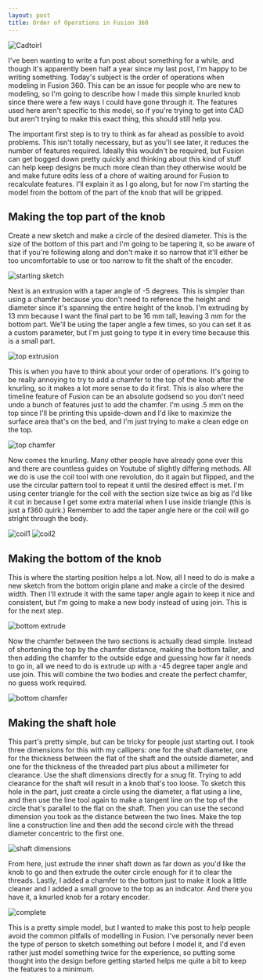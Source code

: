 ```yaml
---
layout: post
title: Order of Operations in Fusion 360
---
```


![Cadtoirl](https://thnikk.github.io/blog/images/knob/knob2knob.jpg)

I've been wanting to write a fun post about something for a while, and though it's apparently been half a year since my last post, I'm happy to be writing something. Today's subject is the order of operations when modeling in Fusion 360. This can be an issue for people who are new to modeling, so I'm going to describe how I made this simple knurled knob since there were a few ways I could have gone through it. The features used here aren't specific to this model, so if you're trying to get into CAD but aren't trying to make this exact thing, this should still help you.


The important first step is to try to think as far ahead as possible to avoid problems. This isn't totally necessary, but as you'll see later, it reduces the number of features required. Ideally this wouldn't be required, but Fusion can get bogged down pretty quickly and thinking about this kind of stuff can help keep designs be much more clean than they otherwise would be and make future edits less of a chore of waiting around for Fusion to recalculate features. I'll explain it as I go along, but for now I'm starting the model from the bottom of the part of the knob that will be gripped.


## Making the top part of the knob

Create a new sketch and make a circle of the desired diameter. This is the size of the bottom of this part and I'm going to be tapering it, so be aware of that if you're following along and don't make it so narrow that it'll either be too uncomfortable to use or too narrow to fit the shaft of the encoder. 

![starting sketch](https://thnikk.github.io/blog/images/knob/start_sketch.png)

Next is an extrusion with a taper angle of -5 degrees. This is simpler than using a chamfer because you don't need to reference the height and diameter since it's spanning the entire height of the knob. I'm extruding by 13 mm because I want the final part to be 16 mm tall, leaving 3 mm for the bottom part. We'll be using the taper angle a few times, so you can set it as a custom parameter, but I'm just going to type it in every time because this is a small part. 

![top extrusion](https://thnikk.github.io/blog/images/knob/top_extrude.png)

This is when you have to think about your order of operations. It's going to be really annoying to try to add a chamfer to the top of the knob after the knurling, so it makes a lot more sense to do it first. This is also where the timeline feature of Fusion can be an absolute godsend so you don't need undo a bunch of features just to add the chamfer. I'm using .5 mm on the top since I'll be printing this upside-down and I'd like to maximize the surface area that's on the bed, and I'm just trying to make a clean edge on the top.

![top chamfer](https://thnikk.github.io/blog/images/knob/top_chamfer.png)

Now comes the knurling. Many other people have already gone over this and there are countless guides on Youtube of slightly differing methods. All we do is use the coil tool with one revolution, do it again but flipped, and the use the circular pattern tool to repeat it until the desired effect is met. I'm using center triangle for the coil with the section size twice as big as I'd like it cut in because I get some extra material when I use inside triangle (this is just a f360 quirk.) Remember to add the taper angle here or the coil will go stright through the body.

![coil1](https://thnikk.github.io/blog/images/knob/coil1.png)
![coil2](https://thnikk.github.io/blog/images/knob/coil2.png)

## Making the bottom of the knob

This is where the starting position helps a lot. Now, all I need to do is make a new sketch from the bottom origin plane and make a circle of the desired width. Then I'll extrude it with the same taper angle again to keep it nice and consistent, but I'm going to make a new body instead of using join. This is for the next step.

![bottom extrude](https://thnikk.github.io/blog/images/knob/bottom_extrude.png)

Now the chamfer between the two sections is actually dead simple. Instead of shortening the top by the chamfer distance, making the bottom taller, and then adding the chamfer to the outside edge and guessing how far it needs to go in, all we need to do is extrude up with a -45 degree taper angle and use join. This will combine the two bodies and create the perfect chamfer, no guess work required.

![bottom chamfer](https://thnikk.github.io/blog/images/knob/middle_chamfer.png)

## Making the shaft hole

This part's pretty simple, but can be tricky for people just starting out. I took three dimensions for this with my callipers: one for the shaft diameter, one for the thickness between the flat of the shaft and the outside diameter, and one for the thickness of the threaded part plus about a millimeter for clearance. Use the shaft dimensions directly for a snug fit. Trying to add clearance for the shaft will result in a knob that's too loose. To sketch this hole in the part, just create a circle using the diameter, a flat using a line, and then use the line tool again to make a tangent line on the top of the circle that's parallel to the flat on the shaft. Then you can use the second dimension you took as the distance between the two lines. Make the top line a construction line and then add the second circle with the thread diameter concentric to the first one. 

![shaft dimensions](https://thnikk.github.io/blog/images/knob/shaft_sketch.png)

From here, just extrude the inner shaft down as far down as you'd like the knob to go and then extrude the outer circle enough for it to clear the threads. Lastly, I added a chamfer to the bottom just to make it look a little cleaner and I added a small groove to the top as an indicator. And there you have it, a knurled knob for a rotary encoder.

![complete](https://thnikk.github.io/blog/images/knob/complete.png)

This is a pretty simple model, but I wanted to make this post to help people avoid the common pitfalls of modelling in Fusion. I've personally never been the type of person to sketch something out before I model it, and I'd even rather just model something twice for the experience, so putting some thought into the design before getting started helps me quite a bit to keep the features to a minimum.
